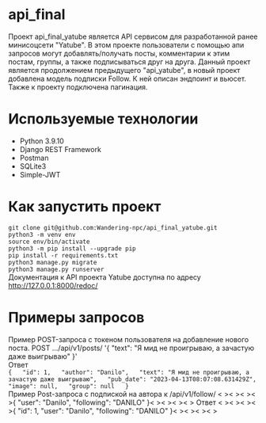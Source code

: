 # api_final
Проект api_final_yatube является API сервисом для разработанной ранее минисоцсети "Yatube". В этом проекте пользователи с помощью апи запросов могут добавлять/получать посты, комментарии к этим постам, группы, а также подписываться друг на друга. Данный проект является продолжением предыдущего "api_yatube",  в новый проект добавлена модель подписки Follow. К ней описан эндпоинт и вьюсет. Также к проекту подключена пагинация.
# Используемые технологии
+ Python 3.9.10
+ Django REST Framework
+ Postman
+ SQLite3
+ Simple-JWT
# Как запустить проект
`git clone git@github.com:Wandering-npc/api_final_yatube.git`  
`python3 -m venv env`  
`source env/bin/activate`  
`python3 -m pip install --upgrade pip`  
`pip install -r requirements.txt`  
`python3 manage.py migrate`  
`python3 manage.py runserver`  
Документация к API проекта Yatube доступна по адресу http://127.0.0.1:8000/redoc/
# Примеры запросов
Пример POST-запроса с токеном пользователя на добавление нового поста. POST .../api/v1/posts/
'{
    "text": "Я мид не проигрываю, а зачастую даже выигрываю"
}'  
Ответ  
`{  
    "id": 1,  
    "author": "Danilo",  
    "text": "Я мид не проигрываю, а зачастую даже выигрываю",  
    "pub_date": "2023-04-13T08:07:08.631429Z",  
    "image": null,  
    "group": null  
}`  
Пример Post-запроса с подпиской на автора к /api/v1/follow/
< >< >< >< >{
    "user": "Danilo",
    "following": "DANILO"
}< >< >< >< >
Ответ
< >< >< >< >{
    "id": 1,
    "user": "Danilo",
    "following": "DANILO"
}< >< >< >< >
